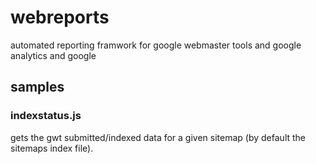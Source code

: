 webreports
==========

automated reporting framwork for google webmaster tools and google analytics and google

samples
-------

### indexstatus.js
gets the gwt submitted/indexed data for a given sitemap (by default the sitemaps index file).

